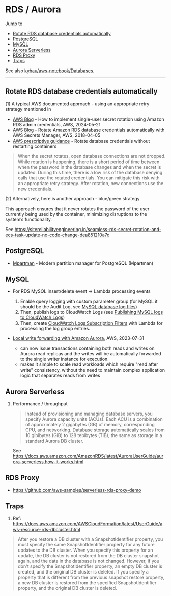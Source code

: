 # RDS / Aurora

Jump to
- [Rotate RDS database credentials automatically](#rotate-rds-database-credentials-automatically)
- [PostgreSQL](#postgresql)
- [MySQL](#mysql)
- [Aurora Serverless](#aurora-serverless)
- [RDS Proxy](#rds-proxy)
- [Traps](#traps)

See also [kyhau/aws-notebook/Databases](https://github.com/kyhau/aws-notebook/blob/main/Databases.md).

---

## Rotate RDS database credentials automatically

(1)  A typical AWS documented approach - using an appropriate retry strategy
mentioned in
- [AWS Blog](https://aws.amazon.com/blogs/security/how-to-implement-single-user-secret-rotation-using-amazon-rds-admin-credentials/) - How to implement single-user secret rotation using Amazon RDS admin credentials, AWS, 2024-05-21
- [AWS Blog](https://aws.amazon.com/blogs/security/rotate-amazon-rds-database-credentials-automatically-with-aws-secrets-manager/) - Rotate Amazon RDS database credentials automatically with AWS Secrets Manager, AWS, 2018-04-05
- [AWS prescriptive guidance](https://docs.aws.amazon.com/prescriptive-guidance/latest/patterns/rotate-database-credentials-without-restarting-containers.html) - Rotate database credentials without restarting containers

> When the secret rotates, open database connections are not dropped. While rotation is happening, there is a short period of time between when the password in the database changes and when the secret is updated. During this time, there is a low risk of the database denying calls that use the rotated credentials. You can mitigate this risk with an appropriate retry strategy. After rotation, new connections use the new credentials.


(2) Alternatively, here is another approach - blue/green strategy

This approach ensures that it never rotates the password of the user currently being used by the container, minimizing disruptions to the system’s functionality.

See https://sitereliabilityengineering.in/seamless-rds-secret-rotation-and-ecs-task-update-no-code-change-dea851210a7d


## PostgreSQL

- [Mpartman](https://github.com/awslabs/mpartman) - Modern partition manager for PostgreSQL (Mpartman)


## MySQL

- For RDS MySQL insert/delete event -> Lambda processing events
    1. Enable query logging with custom parameter group (for MySQL it should be the Audit Log, see [MySQL database log files](https://docs.aws.amazon.com/AmazonRDS/latest/UserGuide/USER_LogAccess.Concepts.MySQL.html#USER_LogAccess.MySQL.Auditlog))
    2. Then, publish logs to CloudWatch Logs (see [Publishing MySQL logs to CloudWatch Logs](https://docs.aws.amazon.com/AmazonRDS/latest/UserGuide/USER_LogAccess.Concepts.MySQL.html#USER_LogAccess.MySQL.Auditlog))
    3. Then, create [CloudWatch Logs Subscription Filters](https://docs.aws.amazon.com/AmazonCloudWatch/latest/logs/SubscriptionFilters.html) with Lambda for processing the log group entries.

- [Local write forwarding with Amazon Aurora](https://aws.amazon.com/blogs/database/local-write-forwarding-with-amazon-aurora/), AWS, 2023-07-31
    - can now issue transactions containing both reads and writes on Aurora read replicas and the writes will be automatically forwarded to the single writer instance for execution.
    - makes it simple to scale read workloads which require "read after write" consistency, without the need to maintain complex application logic that separates reads from writes


## Aurora Serverless

1. Performance / throughput
    > Instead of provisioning and managing database servers, you specify Aurora capacity units (ACUs). Each ACU is a combination of approximately 2 gigabytes (GB) of memory, corresponding CPU, and networking. Database storage automatically scales from 10 gibibytes (GiB) to 128 tebibytes (TiB), the same as storage in a standard Aurora DB cluster.

    See https://docs.aws.amazon.com/AmazonRDS/latest/AuroraUserGuide/aurora-serverless.how-it-works.html


## RDS Proxy
- https://github.com/aws-samples/serverless-rds-proxy-demo



## Traps

1. Ref: https://docs.aws.amazon.com/AWSCloudFormation/latest/UserGuide/aws-resource-rds-dbcluster.html
> After you restore a DB cluster with a SnapshotIdentifier property, you must specify the same SnapshotIdentifier property for any future updates to the DB cluster. When you specify this property for an update, the DB cluster is not restored from the DB cluster snapshot again, and the data in the database is not changed. However, if you don't specify the SnapshotIdentifier property, an empty DB cluster is created, and the original DB cluster is deleted. If you specify a property that is different from the previous snapshot restore property, a new DB cluster is restored from the specified SnapshotIdentifier property, and the original DB cluster is deleted.
